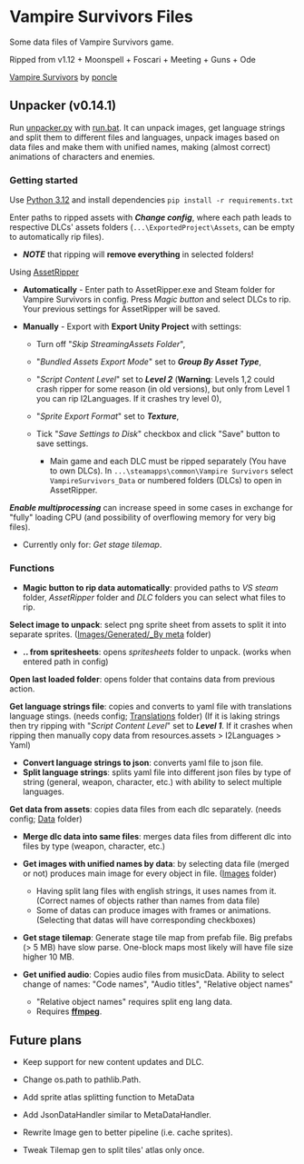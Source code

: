 # Vampire Survivors Files

Some data files of Vampire Survivors game.

Ripped from v1.12 + Moonspell + Foscari + Meeting + Guns + Ode

[Vampire Survivors](https://store.steampowered.com/app/1794680/Vampire_Survivors/) by [poncle](https://poncle.games)

## Unpacker (v0.14.1)

Run [unpacker.py](unpacker.py) with [run.bat](run.bat). It can unpack images, get language strings and split them to
different files and
languages, unpack images based on data files and make them with unified names, making (almost correct) animations
of characters and enemies.

### Getting started

Use [Python 3.12](https://www.python.org/downloads/) and install dependencies `pip install -r requirements.txt`

Enter paths to ripped assets with _**Change config**_, where each path leads to respective DLCs' assets
folders (`...\ExportedProject\Assets`, can be empty to automatically rip files).
* ***NOTE*** that ripping will **remove
everything** in selected folders!

Using [AssetRipper](https://github.com/AssetRipper/AssetRipper) 

* **Automatically** - Enter path to AssetRipper.exe and Steam folder for Vampire Survivors in config. Press *Magic button* and
  select DLCs to rip. Your previous settings for AssetRipper will be saved.

* **Manually** - Export with **Export Unity Project** with settings:

  * Turn off "_Skip StreamingAssets Folder_",
  * "_Bundled Assets Export Mode_" set to _**Group By Asset Type**_,
  * "_Script Content Level_" set to _**Level 2**_ (**Warning**: Levels 1,2 could crash ripper for some reason (in old
    versions), but only from Level 1 you can rip I2Languages. If it crashes try level 0),
  * "_Sprite Export Format_" set to _**Texture**_,
  * Tick "_Save Settings to Disk_" checkbox and click "Save" button to save settings.

    * Main game and each DLC must be ripped separately (You have to own DLCs).
      In `...\steamapps\common\Vampire Survivors` select `VampireSurvivors_Data` or numbered folders (DLCs) to open in
      AssetRipper.

_**Enable multiprocessing**_ can increase speed in some cases in exchange for "fully" loading CPU (and possibility of
  overflowing memory for very big files).
  
  * Currently only for: _Get stage tilemap_.

### Functions

* **Magic button to rip data automatically**: provided paths to _VS steam_ folder, _AssetRipper_ folder and _DLC_
  folders you can select what files to rip.

**Select image to unpack**: select png sprite sheet from assets to split it into separate
sprites. ([Images/Generated/_By meta](Images) folder)

* **.. from spritesheets**: opens _spritesheets_ folder to unpack. (works when entered path in config)

**Open last loaded folder**: opens folder that contains data from previous action.

**Get language strings file**: copies and converts to yaml file with translations language stings. (needs
config; [Translations](Translations) folder) (If it is laking strings then try ripping with "_Script Content Level_" set
to _**Level 1**_. If it crashes when ripping then manually copy data from resources.assets > I2Languages > Yaml)

* **Convert language strings to json**: converts yaml file to json file.
* **Split language strings**: splits yaml file into different json files by type of string (general, weapon, character,
  etc.) with ability to select multiple languages.

**Get data from assets**: copies data files from each dlc separately. (needs config; [Data](Data) folder)

* **Merge dlc data into same files**: merges data files from different dlc into files by type (weapon, character, etc.)
* **Get images with unified names by data**: by selecting data file (merged or not) produces main image for every object
  in file. ([Images](Images) folder)
    * Having split lang files with english strings, it uses names from it. (Correct names of objects rather than names
      from data file)
    * Some of datas can produce images with frames or animations. (Selecting that datas will have corresponding
      checkboxes)

* **Get stage tilemap**: Generate stage tile map from prefab file. Big prefabs (> 5 MB) have slow parse. One-block maps
  most likely will have file size higher 10 MB.

* **Get unified audio**: Copies audio files from musicData. Ability to select change of names: "Code names", "Audio
  titles", "Relative object names"
  * "Relative object names" requires split eng lang data.
  * Requires **[ffmpeg](https://ffmpeg.org)**.


## Future plans
* Keep support for new content updates and DLC.

* Change os.path to pathlib.Path.
* Add sprite atlas splitting function to MetaData 
* Add JsonDataHandler similar to MetaDataHandler.
* Rewrite Image gen to better pipeline (i.e. cache sprites).
* Tweak Tilemap gen to split tiles' atlas only once.